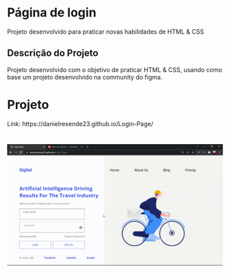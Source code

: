 # Página de login
Projeto desenvolvido para praticar novas habilidades de HTML &amp; CSS

## Descrição do Projeto
<p align="rigth">Projeto desenvolvido com o objetivo de praticar HTML &amp; CSS, usando como base um projeto desenvolvido na community do figma. </p>

# Projeto 
<p> Link:  https://danielresende23.github.io/Login-Page/ </p>
<h1 align="center">
  <img alt="Starbucks" title="#Starbucks" src="./imagem/20220313_144506.gif"/>
  
 
 

</h1>



</h1>
